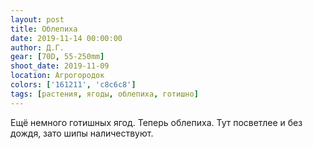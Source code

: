 ```yaml
---
layout: post
title: Облепиха
date: 2019-11-14 00:00:00
author: Д.Г.
gear: [70D, 55-250mm]
shoot_date: 2019-11-09
location: Агрогородок
colors: ['161211', 'c8c6c8']
tags: [растения, ягоды, облепиха, готишно]
---
```

Ещё немного готишных ягод. Теперь облепиха. Тут посветлее и без дождя, зато шипы наличествуют.
